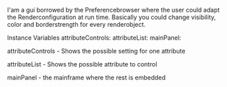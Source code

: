 I'am a gui borrowed by the Preferencebrowser where the user could adapt the Renderconfiguration at run time. Basically you could change visibility, color and borderstrength for every renderobject.

Instance Variables
	attributeControls:		<PluggablePanelMorph>
	attributeList:		<PluggablePanelMorph>
	mainPanel:		<BorderedMorph>

attributeControls
	- Shows the possible setting for one attribute

attributeList
	- Shows the possible attribute to control

mainPanel
	- the mainframe where the rest is embedded
